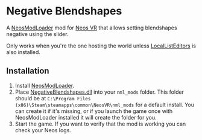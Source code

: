 # Negative Blendshapes

A [NeosModLoader](https://github.com/zkxs/NeosModLoader) mod for [Neos VR](https://neos.com/) that allows setting blendshapes negative using the slider. 

Only works when you're the one hosting the world unless [LocalListEditors](https://github.com/TheJebForge/LocalListEditors) is also installed. 

## Installation
1. Install [NeosModLoader](https://github.com/zkxs/NeosModLoader).
2. Place [NegativeBlendshapes.dll](https://github.com/TheJebForge/NegativeBlendshapes/releases/latest/download/NegativeBlendshapes.dll) into your `nml_mods` folder. This folder should be at `C:\Program Files (x86)\Steam\steamapps\common\NeosVR\nml_mods` for a default install. You can create it if it's missing, or if you launch the game once with NeosModLoader installed it will create the folder for you.
3. Start the game. If you want to verify that the mod is working you can check your Neos logs.